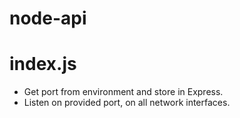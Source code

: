 # node-api
# index.js
- Get port from environment and store in Express.
- Listen on provided port, on all network interfaces.